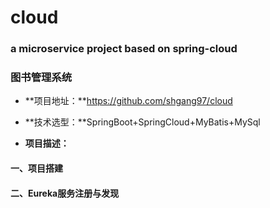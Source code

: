 # cloud
### a microservice project based on spring-cloud

### 图书管理系统

- **项目地址：**https://github.com/shgang97/cloud
- **技术选型：**SpringBoot+SpringCloud+MyBatis+MySql

- **项目描述：**

#### 一、项目搭建

#### 二、Eureka服务注册与发现

